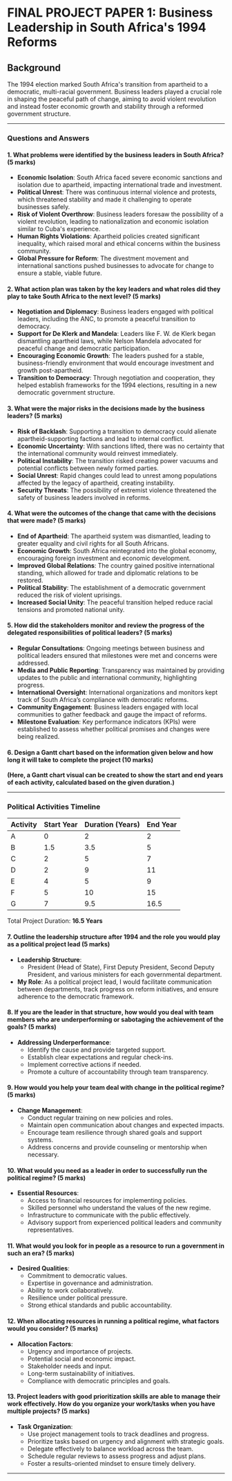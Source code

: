 # FINAL PROJECT PAPER 1: Business Leadership in South Africa's 1994 Reforms

## Background
The 1994 election marked South Africa's transition from apartheid to a democratic, multi-racial government. Business leaders played a crucial role in shaping the peaceful path of change, aiming to avoid violent revolution and instead foster economic growth and stability through a reformed government structure.

---

### Questions and Answers

#### 1. What problems were identified by the business leaders in South Africa? (5 marks)
   - **Economic Isolation**: South Africa faced severe economic sanctions and isolation due to apartheid, impacting international trade and investment.
   - **Political Unrest**: There was continuous internal violence and protests, which threatened stability and made it challenging to operate businesses safely.
   - **Risk of Violent Overthrow**: Business leaders foresaw the possibility of a violent revolution, leading to nationalization and economic isolation similar to Cuba's experience.
   - **Human Rights Violations**: Apartheid policies created significant inequality, which raised moral and ethical concerns within the business community.
   - **Global Pressure for Reform**: The divestment movement and international sanctions pushed businesses to advocate for change to ensure a stable, viable future.

#### 2. What action plan was taken by the key leaders and what roles did they play to take South Africa to the next level? (5 marks)
   - **Negotiation and Diplomacy**: Business leaders engaged with political leaders, including the ANC, to promote a peaceful transition to democracy.
   - **Support for De Klerk and Mandela**: Leaders like F. W. de Klerk began dismantling apartheid laws, while Nelson Mandela advocated for peaceful change and democratic participation.
   - **Encouraging Economic Growth**: The leaders pushed for a stable, business-friendly environment that would encourage investment and growth post-apartheid.
   - **Transition to Democracy**: Through negotiation and cooperation, they helped establish frameworks for the 1994 elections, resulting in a new democratic government structure.

#### 3. What were the major risks in the decisions made by the business leaders? (5 marks)
   - **Risk of Backlash**: Supporting a transition to democracy could alienate apartheid-supporting factions and lead to internal conflict.
   - **Economic Uncertainty**: With sanctions lifted, there was no certainty that the international community would reinvest immediately.
   - **Political Instability**: The transition risked creating power vacuums and potential conflicts between newly formed parties.
   - **Social Unrest**: Rapid changes could lead to unrest among populations affected by the legacy of apartheid, creating instability.
   - **Security Threats**: The possibility of extremist violence threatened the safety of business leaders involved in reforms.

#### 4. What were the outcomes of the change that came with the decisions that were made? (5 marks)
   - **End of Apartheid**: The apartheid system was dismantled, leading to greater equality and civil rights for all South Africans.
   - **Economic Growth**: South Africa reintegrated into the global economy, encouraging foreign investment and economic development.
   - **Improved Global Relations**: The country gained positive international standing, which allowed for trade and diplomatic relations to be restored.
   - **Political Stability**: The establishment of a democratic government reduced the risk of violent uprisings.
   - **Increased Social Unity**: The peaceful transition helped reduce racial tensions and promoted national unity.

#### 5. How did the stakeholders monitor and review the progress of the delegated responsibilities of political leaders? (5 marks)
   - **Regular Consultations**: Ongoing meetings between business and political leaders ensured that milestones were met and concerns were addressed.
   - **Media and Public Reporting**: Transparency was maintained by providing updates to the public and international community, highlighting progress.
   - **International Oversight**: International organizations and monitors kept track of South Africa’s compliance with democratic reforms.
   - **Community Engagement**: Business leaders engaged with local communities to gather feedback and gauge the impact of reforms.
   - **Milestone Evaluation**: Key performance indicators (KPIs) were established to assess whether political promises and changes were being realized.

#### 6. Design a Gantt chart based on the information given below and how long it will take to complete the project (10 marks)
   **(Here, a Gantt chart visual can be created to show the start and end years of each activity, calculated based on the given duration.)**

---

### Political Activities Timeline

| Activity | Start Year | Duration (Years) | End Year |
|----------|------------|------------------|----------|
| A        | 0          | 2                | 2        |
| B        | 1.5        | 3.5              | 5        |
| C        | 2          | 5                | 7        |
| D        | 2          | 9                | 11       |
| E        | 4          | 5                | 9        |
| F        | 5          | 10               | 15       |
| G        | 7          | 9.5              | 16.5     |

Total Project Duration: **16.5 Years**

#### 7. Outline the leadership structure after 1994 and the role you would play as a political project lead (5 marks)
   - **Leadership Structure**: 
      - President (Head of State), First Deputy President, Second Deputy President, and various ministers for each governmental department.
   - **My Role**: As a political project lead, I would facilitate communication between departments, track progress on reform initiatives, and ensure adherence to the democratic framework.

#### 8. If you are the leader in that structure, how would you deal with team members who are underperforming or sabotaging the achievement of the goals? (5 marks)
   - **Addressing Underperformance**:
      - Identify the cause and provide targeted support.
      - Establish clear expectations and regular check-ins.
      - Implement corrective actions if needed.
      - Promote a culture of accountability through team transparency.

#### 9. How would you help your team deal with change in the political regime? (5 marks)
   - **Change Management**:
      - Conduct regular training on new policies and roles.
      - Maintain open communication about changes and expected impacts.
      - Encourage team resilience through shared goals and support systems.
      - Address concerns and provide counseling or mentorship when necessary.

#### 10. What would you need as a leader in order to successfully run the political regime? (5 marks)
   - **Essential Resources**:
      - Access to financial resources for implementing policies.
      - Skilled personnel who understand the values of the new regime.
      - Infrastructure to communicate with the public effectively.
      - Advisory support from experienced political leaders and community representatives.

#### 11. What would you look for in people as a resource to run a government in such an era? (5 marks)
   - **Desired Qualities**:
      - Commitment to democratic values.
      - Expertise in governance and administration.
      - Ability to work collaboratively.
      - Resilience under political pressure.
      - Strong ethical standards and public accountability.

#### 12. When allocating resources in running a political regime, what factors would you consider? (5 marks)
   - **Allocation Factors**:
      - Urgency and importance of projects.
      - Potential social and economic impact.
      - Stakeholder needs and input.
      - Long-term sustainability of initiatives.
      - Compliance with democratic principles and goals.

#### 13. Project leaders with good prioritization skills are able to manage their work effectively. How do you organize your work/tasks when you have multiple projects? (5 marks)
   - **Task Organization**:
      - Use project management tools to track deadlines and progress.
      - Prioritize tasks based on urgency and alignment with strategic goals.
      - Delegate effectively to balance workload across the team.
      - Schedule regular reviews to assess progress and adjust plans.
      - Foster a results-oriented mindset to ensure timely delivery.

---

